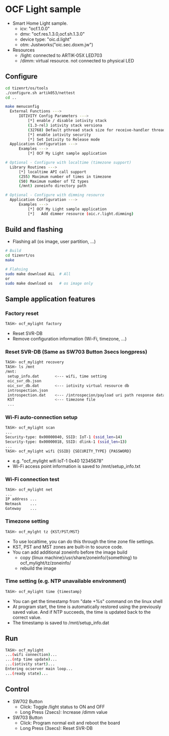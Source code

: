 # OCF Light sample
- Smart Home Light sample.
  - icv: "ocf.1.0.0"
  - dmv: "ocf.res.1.3.0,ocf.sh.1.3.0"
  - device type: "oic.d.light"
  - otm: Justworks("oic.sec.doxm.jw")
- Resources
  - /light: connected to ARTIK-05X LED703
  - /dimm: virtual resource. not connected to physical LED

## Configure
```sh
cd tizenrt/os/tools
./configure.sh artik053/nettest
cd ..

make menuconfig
  External Functions --->
      IOTIVITY Config Parameters --->
          [*] enable / disable iotivity stack
          (1.3-rel) iotivity stack versiona
          (32768) Default pthread stack size for receive-handler thread
          [*] enable iotivity security
          [*] Set Iotivity to Release mode
  Application Configuration --->
      Examples --->
          [*] OCF My Light sample application

# Optional - Configure with localtime (timezone support)
  Library Routines --->
      [*] localtime API call support
      (255) Maximum number of times in timezone
      (50) Maximum number of TZ types
      (/mnt) zoneinfo directory path

# Optional - Configure with dimming resource
  Application Configuration --->
      Examples --->
          [*] OCF My Light sample application
          [*]   Add dimmer resource (oic.r.light.dimming)
```

## Build and flashing
- Flashing all (os image, user partition, ...)
```sh
# Build
cd tizenrt/os
make

# Flahsing
sudo make download ALL  # All
or
sudo make download os   # os image only
```

## Sample application features
### Factory reset
```sh
TASH> ocf_mylight factory
```
- Reset SVR-DB
- Remove configuration information (Wi-Fi, timezone, ...)

### Reset SVR-DB (Same as SW703 Button 3secs longpress)
```sh
TASH> ocf_mylight recovery
TASH> ls /mnt
/mnt:
 setup_info.dat       <--- wifi, time setting
 oic_svr_db.json
 oic_svr_db.dat       <--- iotivity virtual resource db
 introspection.json
 introspection.dat    <--- /introspecion/payload uri path response data
 KST                  <--- timezone file
 ...
```

### Wi-Fi auto-connection setup
```sh
TASH> ocf_mylight scan
...
Security-type: 0x00000040, SSID: IoT-1 (ssid_len=14)
Security-type: 0x00000018, SSID: dlink-1 (ssid_len=13)
...
TASH> ocf_mylight wifi {SSID} {SECURITY_TYPE} {PASSWORD}
```
- e.g. "ocf_mylight wifi IoT-1 0x40 12345678"
- Wi-Fi access point information is saved to /mnt/setup_info.txt

### Wi-Fi connection test
```sh
TASH> ocf_mylight net
...
IP address ...
Netmask    ...
Gateway    ...
```

### Timezone setting
```sh
TASH> ocf_mylght tz {KST/PST/MST}
```
- To use localtime, you can do this through the time zone file settings.
- KST, PST and MST zones are built-in to source code.
- You can add additional zoneinfo before the image build
  - copy {linux machine}/usr/share/zoneinfo/{something} to ocf_mylight/tz/zoneinfo/
  - rebuild the image

### Time setting (e.g. NTP unavailable environment)
```sh
TASH> ocf_mylight time {timestamp}
```
- You can get the timestamp from "date +%s" command on the linux shell
- At program start, the time is automatically restored using the previously
saved value. And if NTP succeeds, the time is updated back to the correct value.
- The timestamp is saved to /mnt/setup_info.dat

## Run
```sh
TASH> ocf_mylight
...(wifi connection)...
...(ntp time update)...
...(iotivity start)...
Entering ocserver main loop...
...(ready state)...
```

## Control
- SW702 Button
  - Click: Toggle /light status to ON and OFF
  - Long Press (2secs): Increase /dimm value
- SW703 Button
  - Click: Program normal exit and reboot the board
  - Long Press (3secs): Reset SVR-DB

